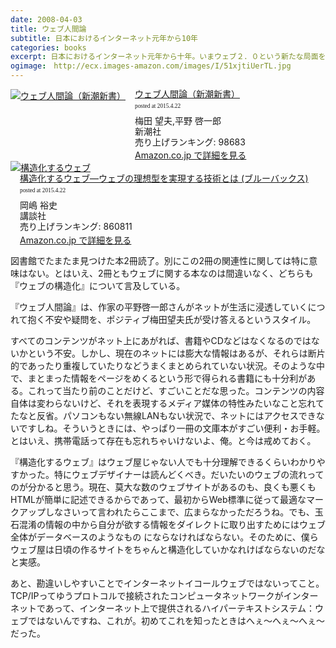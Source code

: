 ```yaml
---
date: 2008-04-03
title: ウェブ人間論
subtitle: 日本におけるインターネット元年から10年
categories: books
excerpt: 日本におけるインターネット元年から十年。いまウェブ２．０という新たな局面を迎え、本当の大変化が始まろうとしている。「ウェブ進化」によって、世の中はどう変わりつつあるのか、そして人間そのものはどう変容していくのか
ogimage:　http://ecx.images-amazon.com/images/I/51xjtiUerTL.jpg
---
```


<div class="azlink-box"><div class="azlink-image" style="float:left"><a href="http://www.amazon.co.jp/exec/obidos/ASIN/B0099FKR6O/warikiru-22/" name="azlinklink" target="_blank"><img src="http://ecx.images-amazon.com/images/I/51xjtiUerTL._SL160_.jpg" alt="ウェブ人間論（新潮新書）" style="border:none" /></a></div><div class="azlink-info" style="float:left;margin-left:15px;line-height:120%"><div class="azlink-name" style="margin-bottom:10px;line-height:120%"><a href="http://www.amazon.co.jp/exec/obidos/ASIN/B0099FKR6O/warikiru-22/" name="azlinklink" target="_blank">ウェブ人間論（新潮新書）</a><div class="azlink-powered-date" style="font-size:7pt;margin-top:5px;font-family:verdana;line-height:120%">posted at 2015.4.22</div></div><div class="azlink-detail">梅田 望夫,平野 啓一郎<br />新潮社<br />売り上げランキング: 98683<br /></div><div class="azlink-link" style="margin-top:5px"><a href="http://www.amazon.co.jp/exec/obidos/ASIN/B0099FKR6O/warikiru-22/" target="_blank">Amazon.co.jp で詳細を見る</a></div></div><div class="azlink-footer" style="clear:left"></div></div>

<div class="azlink-box"><div class="azlink-image" style="float:left"><a href="http://www.amazon.co.jp/exec/obidos/ASIN/4062575779/warikiru-22/" name="azlinklink" target="_blank"><img src="http://ecx.images-amazon.com/images/I/51njTxzm7sL._SL160_.jpg" alt="構造化するウェブ" style="border:none" /></a></div><div class="azlink-info" style="float:left;margin-left:15px;line-height:120%"><div class="azlink-name" style="margin-bottom:10px;line-height:120%"><a href="http://www.amazon.co.jp/exec/obidos/ASIN/4062575779/warikiru-22/" name="azlinklink" target="_blank">構造化するウェブ―ウェブの理想型を実現する技術とは (ブルーバックス)</a><div class="azlink-powered-date" style="font-size:7pt;margin-top:5px;font-family:verdana;line-height:120%">posted at 2015.4.22</div></div><div class="azlink-detail">岡嶋 裕史<br />講談社<br />売り上げランキング: 860811<br /></div><div class="azlink-link" style="margin-top:5px"><a href="http://www.amazon.co.jp/exec/obidos/ASIN/4062575779/warikiru-22/" target="_blank">Amazon.co.jp で詳細を見る</a></div></div><div class="azlink-footer" style="clear:left"></div></div>


図書館でたまたま見つけた本2冊読了。別にこの2冊の関連性に関しては特に意味はない。とはいえ、2冊ともウェブに関する本なのは間違いなく、どちらも『ウェブの構造化』について言及している。

『ウェブ人間論』は、作家の平野啓一郎さんがネットが生活に浸透していくにつれて抱く不安や疑問を、ポジティブ梅田望夫氏が受け答えるというスタイル。

すべてのコンテンツがネット上にあがれば、書籍やCDなどはなくなるのではないかという不安。しかし、現在のネットには膨大な情報はあるが、それらは断片的であったり重複していたりなどうまくまとめられていない状況。そのような中で、まとまった情報をページをめくるという形で得られる書籍にも十分利がある。これって当たり前のことだけど、すごいことだな思った。コンテンツの内容自体は変わらないけど、それを表現するメディア媒体の特性みたいなこと忘れてたなと反省。パソコンもない無線LANもない状況で、ネットにはアクセスできないですしね。そういうときには、やっぱり一冊の文庫本がすごい便利・お手軽。とはいえ、携帯電話って存在も忘れちゃいけないよ、俺。と今は戒めておく。

『構造化するウェブ』はウェブ屋じゃない人でも十分理解できるくらいわかりやすかった。特にウェブデザイナーは読んどくべき。だいたいのウェブの流れってのが分かると思う。現在、莫大な数のウェブサイトがあるのも、良くも悪くもHTMLが簡単に記述できるからであって、最初からWeb標準に従って最適なマークアップしなさいって言われたらここまで、広まらなかっただろうね。でも、玉石混淆の情報の中から自分が欲する情報をダイレクトに取り出すためにはウェブ全体がデータベースのようなもの にならなければならない。そのために、僕らウェブ屋は日頃の作るサイトをちゃんと構造化していかなれけばならないのだなと実感。

あと、勘違いしやすいことでインターネットイコールウェブではないってこと。TCP/IPってゆうプロトコルで接続されたコンピュータネットワークがインターネットであって、インターネット上で提供されるハイパーテキストシステム：ウェブではないんですね、これが。初めてこれを知ったときはへぇ〜へぇ〜へぇ〜だった。